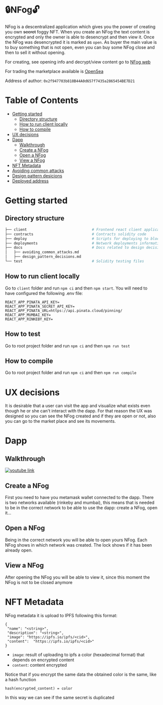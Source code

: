 # :lock:NFog:unlock:

NFog is a descentralized application which gives you the power of creating you own ~~secret~~ foggy NFT. When you create an NFog the text content is encrypted and only the owner is able to desencrypt and then view it. Once the NFog was desencrypted it is marked as `open`. As buyer the main value is to buy something that is not open, even you can buy some NFog close and then to sell it without opening.

For creating, see opening info and decrypt/view content go to [NFog web](https://nfog.netlify.app/)

For trading the marketplace available is [OpenSea](https://testnets.opensea.io/)

Address of author: `0x2f947703b818B44A0d657f7435a2865454BE7D21`

# Table of Contents
- [Getting started](#getting-started)
    - [Directory structure](#directory-structure)
    - [How to run client locally](#how-to-run-client-locally)
    - [How to compile](#how-to-compile)
- [UX decisions](#ux-decisions)
- [Dapp](#dapp)
    - [Walkthrough](#walkthrough)
    - [Create a NFog](#create-a-nfog)
    - [Open a NFog](#open-a-nfog)
    - [View a NFog](#view-a-nfog)
- [NFT Metadata](#nft-metadata)
- [Avoiding common attacks](./docs/avoiding_common_attacks.md)
- [Design pattern desicions](./docs/design_patterns_desicions.md)
- [Deployed address](./deployed_address.txt)

# Getting started

## Directory structure

```sh
├── client                              # Frontend react client application
├── contracts                           # Contracts solidity code
├── deploy                              # Scripts for deploying to blockchain
├── deployments                         # Network deployments information
├── docs                                # Docs related to design decisions
│   ├── avoiding_common_attacks.md           
│   ├── design_pattern_decisions.md
└── test                                # Solidity testing files
```
## How to run client locally

Go to `client` folder and run `npm ci` and then `npm start`. You will need to have configured the following .env file:
```
REACT_APP_PINATA_API_KEY=
REACT_APP_PINATA_SECRET_API_KEY=
REACT_APP_PINATA_URL=https://api.pinata.cloud/pinning/
REACT_APP_MUMBAI_KEY=
REACT_APP_RINKEBY_KEY=
```

## How to test

Go to root project folder and run `npm ci` and then `npm run test`

## How to compile

Go to root project folder and run `npm ci` and then `npm run compile`

# UX decisions

It is desirable that a user can visit the app and visualize what exists even though he or she can't interact with the dapp. For that reason the UX was designed so you can see the NFog created and if they are open or not, also you can go to the market place and see its movements.

# Dapp

## Walkthrough

[![youtube link](https://img.youtube.com/vi/APRJfJTKDvM/0.jpg)](https://www.youtube.com/watch?v=APRJfJTKDvM)

## Create a NFog

First you need to have you metamask wallet connected to the dapp. There is two networks available (rinkeby and mumbai), this means that is needed to be in the correct network to be able to use the dapp: create a NFog, open it...

## Open a NFog

Being in the correct network you will be able to open yours NFog. Each NFog shows in which network was created. The lock shows if it has been already open.

## View a NFog

After opening the NFog you will be able to view it, since this moment the NFog is not to be closed anymore


# NFT Metadata

NFog metadata it is upload to IPFS following this format:
```
{
 "name": "<string>",
 "description": "<string>",
 "image": "https://ipfs.io/ipfs/<cid>",
 "content":  "https://ipfs.io/ipfs/<cid>" 
}
```
- `image`: result of uploading to ipfs a color (hexadecimal format) that depends on encrypted content
- `content`: content encrypted

Notice that if you encrypt the same data the obtained color is the same, like a hash function
```
hash(encrypted_content) = color
```
In this way we can see if the same secret is duplicated


